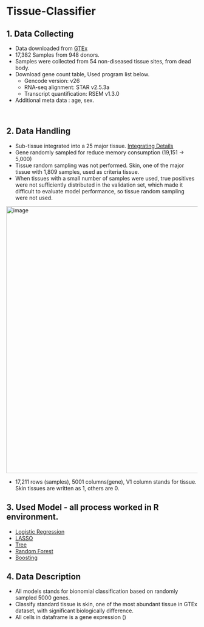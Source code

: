 # Tissue-Classifier

## 1. Data Collecting
+ Data downloaded from [GTEx](https://gtexportal.org/home/)
+ 17,382 Samples from 948 donors.
+ Samples were collected from 54 non-diseased tissue sites, from dead body.
+ Download gene count table, Used program list below.
  - Gencode version: v26
  - RNA-seq alignment: STAR v2.5.3a
  - Transcript quantification: RSEM v1.3.0
+ Additional meta data : age, sex.

</br>

## 2. Data Handling 
+ Sub-tissue integrated into a 25 major tissue. [Integrating Details](https://github.com/Park-JungJoon/Tissue-Classifier/blob/main/Codes/Tissue%20integrated.txt)
+ Gene randomly sampled for reduce memory consumption (19,151 -> 5,000)
+ Tissue random sampling was not performed. Skin, one of the major tissue with 1,809 samples, used as criteria tissue.
+ When tissues with a small number of samples were used, true positives were not sufficiently distributed in the validation set, which made it difficult to evaluate model performance, so tissue random sampling were not used.

<img width="700" alt="image" src="https://github.com/Park-JungJoon/Tissue-Classifier/assets/97942772/7f789ee2-6a2c-4460-b824-7365ab32c390">

  + 17,211 rows (samples), 5001 columns(gene), V1 column stands for tissue. Skin tissues are written as 1, others are 0.

## 3. Used Model - all process worked in R environment. 
+ [Logistic Regression](https://www.rdocumentation.org/packages/stats/versions/3.6.2/topics/glm)
+ [LASSO](https://www.rdocumentation.org/packages/glmnet/versions/4.1-7/topics/glmnet)
+ [Tree](https://www.rdocumentation.org/packages/rpart/versions/4.1.19/topics/rpart)
+ [Random Forest](https://www.rdocumentation.org/packages/randomForest/versions/4.7-1.1/topics/randomForest)
+ [Boosting](https://www.rdocumentation.org/packages/gbm/versions/2.1.8.1/topics/gbm)

## 4. Data Description
+ All models stands for bionomial classification based on randomly sampled 5000 genes.
+ Classify standard tissue is skin, one of the most abundant tissue in GTEx dataset, with significant biologically difference.
+ All cells in dataframe is a gene expression ()
